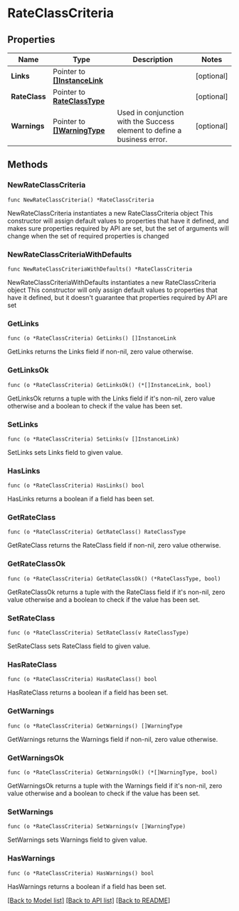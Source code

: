 # RateClassCriteria

## Properties

Name | Type | Description | Notes
------------ | ------------- | ------------- | -------------
**Links** | Pointer to [**[]InstanceLink**](InstanceLink.md) |  | [optional] 
**RateClass** | Pointer to [**RateClassType**](RateClassType.md) |  | [optional] 
**Warnings** | Pointer to [**[]WarningType**](WarningType.md) | Used in conjunction with the Success element to define a business error. | [optional] 

## Methods

### NewRateClassCriteria

`func NewRateClassCriteria() *RateClassCriteria`

NewRateClassCriteria instantiates a new RateClassCriteria object
This constructor will assign default values to properties that have it defined,
and makes sure properties required by API are set, but the set of arguments
will change when the set of required properties is changed

### NewRateClassCriteriaWithDefaults

`func NewRateClassCriteriaWithDefaults() *RateClassCriteria`

NewRateClassCriteriaWithDefaults instantiates a new RateClassCriteria object
This constructor will only assign default values to properties that have it defined,
but it doesn't guarantee that properties required by API are set

### GetLinks

`func (o *RateClassCriteria) GetLinks() []InstanceLink`

GetLinks returns the Links field if non-nil, zero value otherwise.

### GetLinksOk

`func (o *RateClassCriteria) GetLinksOk() (*[]InstanceLink, bool)`

GetLinksOk returns a tuple with the Links field if it's non-nil, zero value otherwise
and a boolean to check if the value has been set.

### SetLinks

`func (o *RateClassCriteria) SetLinks(v []InstanceLink)`

SetLinks sets Links field to given value.

### HasLinks

`func (o *RateClassCriteria) HasLinks() bool`

HasLinks returns a boolean if a field has been set.

### GetRateClass

`func (o *RateClassCriteria) GetRateClass() RateClassType`

GetRateClass returns the RateClass field if non-nil, zero value otherwise.

### GetRateClassOk

`func (o *RateClassCriteria) GetRateClassOk() (*RateClassType, bool)`

GetRateClassOk returns a tuple with the RateClass field if it's non-nil, zero value otherwise
and a boolean to check if the value has been set.

### SetRateClass

`func (o *RateClassCriteria) SetRateClass(v RateClassType)`

SetRateClass sets RateClass field to given value.

### HasRateClass

`func (o *RateClassCriteria) HasRateClass() bool`

HasRateClass returns a boolean if a field has been set.

### GetWarnings

`func (o *RateClassCriteria) GetWarnings() []WarningType`

GetWarnings returns the Warnings field if non-nil, zero value otherwise.

### GetWarningsOk

`func (o *RateClassCriteria) GetWarningsOk() (*[]WarningType, bool)`

GetWarningsOk returns a tuple with the Warnings field if it's non-nil, zero value otherwise
and a boolean to check if the value has been set.

### SetWarnings

`func (o *RateClassCriteria) SetWarnings(v []WarningType)`

SetWarnings sets Warnings field to given value.

### HasWarnings

`func (o *RateClassCriteria) HasWarnings() bool`

HasWarnings returns a boolean if a field has been set.


[[Back to Model list]](../README.md#documentation-for-models) [[Back to API list]](../README.md#documentation-for-api-endpoints) [[Back to README]](../README.md)


